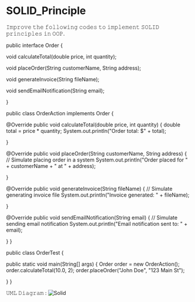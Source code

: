 # SOLID_Principle

𝙸𝚖𝚙𝚛𝚘𝚟𝚎 𝚝𝚑𝚎 𝚏𝚘𝚕𝚕𝚘𝚠𝚒𝚗𝚐 𝚌𝚘𝚍𝚎𝚜 𝚝𝚘 𝚒𝚖𝚙𝚕𝚎𝚖𝚎𝚗𝚝 𝚂𝙾𝙻𝙸𝙳 𝚙𝚛𝚒𝚗𝚌𝚒𝚙𝚕𝚎𝚜 𝚒𝚗 𝙾𝙾𝙿.

public interface Order {

  void calculateTotal(double price, int quantity);

  void placeOrder(String customerName, String address);

  void generateInvoice(String fileName);

  void sendEmailNotification(String email);
  
}

public class OrderAction implements Order {

  @Override
  public void calculateTotal(double price, int quantity) {
    double total = price * quantity;
    System.out.println("Order total: $" + total);
    
  }

  @Override
  public void placeOrder(String customerName, String address) {
    // Simulate placing order in a system
    System.out.println("Order placed for " + customerName + " at " + address);
    
  }

  @Override
  public void generateInvoice(String fileName) {
    // Simulate generating invoice file
    System.out.println("Invoice generated: " + fileName);
    
  }

  @Override
  public void sendEmailNotification(String email) {
    // Simulate sending email notification
    System.out.println("Email notification sent to: " + email);
    
  }
}

public class OrderTest {

  public static void main(String[] args) {
    Order order = new OrderAction();
    order.calculateTotal(10.0, 2);
    order.placeOrder("John Doe", "123 Main St");
    
  } 
}

𝚄𝙼𝙻 𝙳𝚒𝚊𝚐𝚛𝚊𝚖 : 
![Solid](https://github.com/user-attachments/assets/1d7a9e10-14f5-4ad4-9682-4f92da0734ed)
